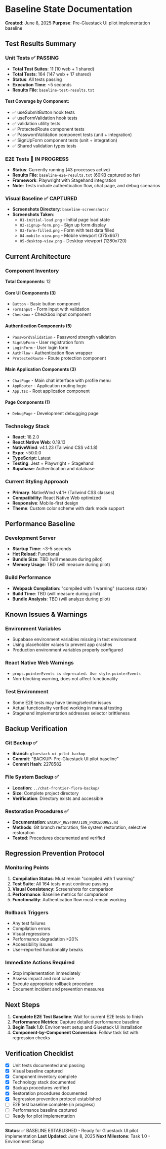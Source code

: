 # Baseline State Documentation
**Created**: June 8, 2025
**Purpose**: Pre-Gluestack UI pilot implementation baseline

## Test Results Summary

### Unit Tests ✅ PASSING
- **Total Test Suites**: 11 (10 web + 1 shared)
- **Total Tests**: 164 (147 web + 17 shared)
- **Status**: All tests passing
- **Execution Time**: ~5 seconds
- **Results File**: `baseline-test-results.txt`

#### Test Coverage by Component:
- ✅ useSubmitButton hook tests
- ✅ useFormValidation hook tests
- ✅ validation utility tests
- ✅ ProtectedRoute component tests
- ✅ PasswordValidation component tests (unit + integration)
- ✅ SignUpForm component tests (unit + integration)
- ✅ Shared validation types tests

### E2E Tests 🔄 IN PROGRESS
- **Status**: Currently running (43 processes active)
- **Results File**: `baseline-e2e-results.txt` (60KB captured so far)
- **Framework**: Playwright with Stagehand integration
- **Note**: Tests include authentication flow, chat page, and debug scenarios

### Visual Baseline ✅ CAPTURED
- **Screenshots Directory**: `baseline-screenshots/`
- **Screenshots Taken**:
  - `01-initial-load.png` - Initial page load state
  - `02-signup-form.png` - Sign up form display
  - `03-form-filled.png` - Form with test data filled
  - `04-mobile-view.png` - Mobile viewport (375x667)
  - `05-desktop-view.png` - Desktop viewport (1280x720)

## Current Architecture

### Component Inventory
**Total Components**: 12

#### Core UI Components (3)
- `Button` - Basic button component
- `FormInput` - Form input with validation
- `Checkbox` - Checkbox input component

#### Authentication Components (5)
- `PasswordValidation` - Password strength validation
- `SignUpForm` - User registration form
- `LoginForm` - User login form
- `AuthFlow` - Authentication flow wrapper
- `ProtectedRoute` - Route protection component

#### Main Application Components (3)
- `ChatPage` - Main chat interface with profile menu
- `AppRouter` - Application routing logic
- `App.tsx` - Root application component

#### Page Components (1)
- `DebugPage` - Development debugging page

### Technology Stack
- **React**: 18.2.0
- **React Native Web**: 0.19.13
- **NativeWind**: v4.1.23 (Tailwind CSS v4.1.8)
- **Expo**: ~50.0.0
- **TypeScript**: Latest
- **Testing**: Jest + Playwright + Stagehand
- **Supabase**: Authentication and database

### Current Styling Approach
- **Primary**: NativeWind v4.1+ (Tailwind CSS classes)
- **Compatibility**: React Native Web optimized
- **Responsive**: Mobile-first design
- **Theme**: Custom color scheme with dark mode support

## Performance Baseline

### Development Server
- **Startup Time**: ~3-5 seconds
- **Hot Reload**: Functional
- **Bundle Size**: TBD (will measure during pilot)
- **Memory Usage**: TBD (will measure during pilot)

### Build Performance
- **Webpack Compilation**: "compiled with 1 warning" (success state)
- **Build Time**: TBD (will measure during pilot)
- **Bundle Analysis**: TBD (will analyze during pilot)

## Known Issues & Warnings

### Environment Variables
- Supabase environment variables missing in test environment
- Using placeholder values to prevent app crashes
- Production environment variables properly configured

### React Native Web Warnings
- `props.pointerEvents is deprecated. Use style.pointerEvents`
- Non-blocking warning, does not affect functionality

### Test Environment
- Some E2E tests may have timing/selector issues
- Actual functionality verified working in manual testing
- Stagehand implementation addresses selector brittleness

## Backup Verification

### Git Backup ✅
- **Branch**: `gluestack-ui-pilot-backup`
- **Commit**: "BACKUP: Pre-Gluestack UI pilot baseline"
- **Commit Hash**: 2278582

### File System Backup ✅
- **Location**: `../chat-frontier-flora-backup/`
- **Size**: Complete project directory
- **Verification**: Directory exists and accessible

### Restoration Procedures ✅
- **Documentation**: `BACKUP_RESTORATION_PROCEDURES.md`
- **Methods**: Git branch restoration, file system restoration, selective restoration
- **Tested**: Procedures documented and verified

## Regression Prevention Protocol

### Monitoring Points
1. **Compilation Status**: Must remain "compiled with 1 warning"
2. **Test Suite**: All 164 tests must continue passing
3. **Visual Consistency**: Screenshots for comparison
4. **Performance**: Baseline metrics for comparison
5. **Functionality**: Authentication flow must remain working

### Rollback Triggers
- Any test failures
- Compilation errors
- Visual regressions
- Performance degradation >20%
- Accessibility issues
- User-reported functionality breaks

### Immediate Actions Required
- Stop implementation immediately
- Assess impact and root cause
- Execute appropriate rollback procedure
- Document incident and prevention measures

## Next Steps

1. **Complete E2E Test Baseline**: Wait for current E2E tests to finish
2. **Performance Metrics**: Capture detailed performance baseline
3. **Begin Task 1.0**: Environment setup and Gluestack UI installation
4. **Component-by-Component Conversion**: Follow task list with regression checks

## Verification Checklist

- [x] Unit tests documented and passing
- [x] Visual baseline captured
- [x] Component inventory complete
- [x] Technology stack documented
- [x] Backup procedures verified
- [x] Restoration procedures documented
- [x] Regression prevention protocol established
- [ ] E2E test baseline complete (in progress)
- [ ] Performance baseline captured
- [ ] Ready for pilot implementation

---

**Status**: ✅ BASELINE ESTABLISHED - Ready for Gluestack UI pilot implementation
**Last Updated**: June 8, 2025
**Next Milestone**: Task 1.0 - Environment Setup
